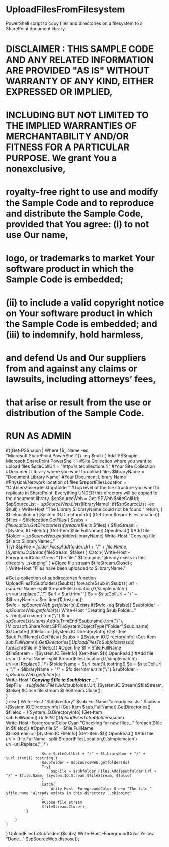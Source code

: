 # UploadFilesFromFilesystem
PowerShell script to copy files and directories on a filesystem to a SharePoint document library.

# DISCLAIMER  : THIS SAMPLE CODE AND ANY RELATED INFORMATION ARE PROVIDED "AS IS" WITHOUT WARRANTY OF ANY KIND, EITHER EXPRESSED OR IMPLIED,
# INCLUDING BUT NOT LIMITED TO THE IMPLIED WARRANTIES OF MERCHANTABILITY AND/OR FITNESS FOR A PARTICULAR PURPOSE.  We grant You a nonexclusive,
# royalty-free right to use and modify the Sample Code and to reproduce and distribute the Sample Code, provided that You agree: (i) to not use Our name,
# logo, or trademarks to market Your software product in which the Sample Code is embedded;
# (ii) to include a valid copyright notice on Your software product in which the Sample Code is embedded; and (iii) to indemnify, hold harmless,
# and defend Us and Our suppliers from and against any claims or lawsuits, including attorneys’ fees,
# that arise or result from the use or distribution of the Sample Code.
#
# **RUN AS ADMIN**


[System.Reflection.Assembly]::LoadWithPartialName("Microsoft.SharePoint")
if((Get-PSSnapin | Where {$_.Name -eq "Microsoft.SharePoint.PowerShell"}) -eq $null) {
     Add-PSSnapin Microsoft.SharePoint.PowerShell;
}
#Site Collection where you want to upload files
$siteCollUrl = "http://sitecollectionurl" #Your Site Collection
#Document Library where you want to upload files
$libraryName = "Document Library Name" #Your Document Library Name
#Physical/Network location of files
$reportFilesLocation = "C:\Users\user\desktop\folder" #Top level of the file structure you want to replicate in SharePoint. Everything UNDER this directory will be copied to the document library.
$spSourceWeb = Get-SPWeb $siteCollUrl;
$spSourceList = $spSourceWeb.Lists[$libraryName];
if($spSourceList -eq $null)
{
    Write-Host "The Library $libraryName could not be found."
    return;
}   
$filelocation = ([System.IO.DirectoryInfo] (Get-Item $reportFilesLocation))
$files = $filelocation.GetFiles()
$subs =  $filelocation.GetDirectories()
foreach($file in $files)
{
    $fileStream = ([System.IO.FileInfo] (Get-Item $file.FullName)).OpenRead()
    #Add file
    $folder = $spSourceWeb.getfolder($libraryName)
    Write-Host "Copying file $file to $libraryName..."    
    Try{
        $spFile = $folder.Files.Add($folder.Url + "/" + $file.Name, [System.IO.Stream]$fileStream, $false)
    }
    Catch{
        Write-Host -ForegroundColor Green "The file " $file.name "already exists in this directory...skipping"
    }
    #Close file stream
    $fileStream.Close();   
}
Write-Host "Files have been uploaded to $libraryName."

#Get a collection of subdirectories
function UploadFilesToSubfolders($subs){
    foreach($sub in $subs){
        $url =($sub.FullName -split $reportFilesLocation,0,'simplematch')
        $url =$url.replace('\','/')
        $url = $url.trim(' ')
        $s = $siteCollUrl + "/" + $libraryName + $url.item(1).tostring()      
        $wfc = $spSourceWeb.getfolder($s).Exists
        if($wfc -eq $false){ 
                $subfolder = $spSourceWeb.getfolder($s)
                Write-Host "Creating $sub Folder..."
                $s.Trim($sub.name).trim("/")
                $i = $spSourceList.Items.Add($s.TrimEnd($sub.name).trim("/"),[Microsoft.SharePoint.SPFileSystemObjectType]"Folder",$sub.name)
                $i.Update()
                $fileloc = ([System.IO.DirectoryInfo] (Get-Item $sub.FullName)).GetFiles()
                $subs = ([System.IO.DirectoryInfo] (Get-Item $sub.FullName)).GetDirectories()
                UploadFilesToSubfolders($sub)              
                foreach($file in $fileloc){
                    #Open file
                    $f = $file.FullName                    
                    $fileStream = ([System.IO.FileInfo] (Get-Item $f)).OpenRead()
                    #Add file                   
                    $url =($file.FullName -split $reportFilesLocation,0,'simplematch')
                    $url =$url.Replace('\','/')
                    $folderName = $url.item(1).tostring()
                    $s = $siteCollUrl + "/" + $libraryName + "/" + $folderName.trim("/")
                    $subfolder = $spSourceWeb.getfolder($s)               
                    Write-Host "***Copying $file to $subfolder ...***"    
                    $spFile = $subfolder.Files.Add($subfolder.Url, [System.IO.Stream]$fileStream, $false)
                    #Close file stream
                    $fileStream.Close();                                        
                }           
        }
        else{
            Write-Host "Subdirectory" $sub.FullName "already exists."
            $subs = ([System.IO.DirectoryInfo] (Get-Item $sub.FullName)).GetDirectories()
            $fileloc = ([System.IO.DirectoryInfo] (Get-Item $sub.FullName)).GetFiles() 
            UploadFilesToSubfolders($subs)           
            Write-Host -ForegroundColor Cyan "Checking for new files..."
            foreach($file in $fileloc){
                    #Open file
                    $f = $file.FullName                    
                    $fileStream = ([System.IO.FileInfo] (Get-Item $f)).OpenRead()
                    #Add file                   
                    $url =($file.FullName -split $reportFilesLocation,0,'simplematch')
                    $url =$url.Replace('\','/')
                 
                    $s = $siteCollUrl + "/" + $libraryName + "/" + $url.item(1).tostring()
                    $subfolder = $spSourceWeb.getfolder($s)
                    Try{
                        $spFile = $subfolder.Files.Add($subfolder.Url + "/" + $file.Name, [System.IO.Stream]$fileStream, $false)
                    }
                    Catch{
                        Write-Host -ForegroundColor Green "The file " $file.name "already exists in this directory...skipping"
                    }
                    #Close file stream
                    $fileStream.Close();
             } 
            
        }     
    }
}
UploadFilesToSubfolders($subs)
Write-Host -ForegroundColor Yellow "Done..."
$spSourceWeb.dispose();


